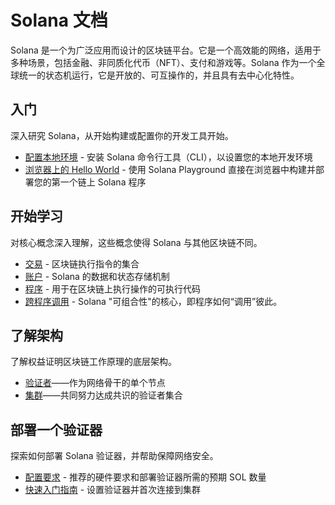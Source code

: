 # Solana 文档

Solana 是一个为广泛应用而设计的区块链平台。它是一个高效能的网络，适用于多种场景，包括金融、非同质化代币（NFT）、支付和游戏等。Solana 作为一个全球统一的状态机运行，它是开放的、可互操作的，并且具有去中心化特性。

## 入门 

深入研究 Solana，从开始构建或配置你的开发工具开始。

- [配置本地环境](https://solana.com/zh/developers/guides/getstarted/setup-local-development) - 安装 Solana 命令行工具（CLI），以设置您的本地开发环境
- [浏览器上的 Hello World](https://solana.com/zh/developers/guides/getstarted/hello-world-in-your-browser) - 使用 Solana Playground 直接在浏览器中构建并部署您的第一个链上 Solana 程序
  
## 开始学习 

对核心概念深入理解，这些概念使得 Solana 与其他区块链不同。

- [交易](https://solana.com/zh/docs/core/transactions) - 区块链执行指令的集合
- [账户](https://solana.com/zh/docs/core/accounts) - Solana 的数据和状态存储机制
- [程序](https://solana.com/zh/docs/core/programs) - 用于在区块链上执行操作的可执行代码
- [跨程序调用](https://solana.com/zh/docs/core/cpi) - Solana "可组合性"的核心，即程序如何“调用”彼此。

## 了解架构

了解权益证明区块链工作原理的底层架构。

- [验证者](https://docs.solanalabs.com/validator/anatomy)——作为网络骨干的单个节点
- [集群](https://solana.com/zh/docs/core/clusters)——共同努力达成共识的验证者集合

## 部署一个验证器

探索如何部署 Solana 验证器，并帮助保障网络安全。

- [配置要求](https://docs.solanalabs.com/operations/requirements) - 推荐的硬件要求和部署验证器所需的预期 SOL 数量
- [快速入门指南](https://docs.solanalabs.com/operations/setup-a-validator) - 设置验证器并首次连接到集群
